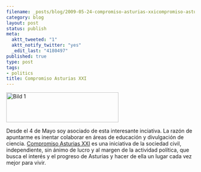 ```yaml
--- 
filename: _posts/blog/2009-05-24-compromiso-asturias-xxicompromiso-asturias-xxi.md
category: blog
layout: post
status: publish
meta: 
  aktt_tweeted: "1"
  aktt_notify_twitter: "yes"
  _edit_last: "4180497"
published: true
type: post
tags: 
- politics
title: Compromiso Asturias XXI
---
```

<img class="aligncenter size-medium wp-image-627" title="Bild 1" src="https://nasonurb.files.wordpress.com/2009/05/bild-1.jpg?w=300" alt="Bild 1" width="300" height="80" />

Desde el 4 de Mayo soy asociado de esta interesante inciativa. La razón de apuntarme es inentar colaborar en áreas de educación y divulgación de ciencia. <a href="https://www.compromisoasturiasxxi.es/">Compromiso Asturias XXI</a> es una iniciativa de la sociedad civil, independiente, sin ánimo de lucro y al margen de la actividad política, que busca el interés y el progreso de Asturias y hacer de ella un lugar cada vez mejor para vivir.<!--:-->
